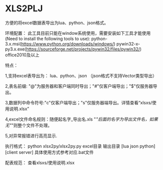 # XLS2PLJ
方便的将excel数据表导出为lua、python、json格式。

环境配置：
此工具目前只能在window系统使用，需要安装如下工具才能使用(Need to install the following tools to use):
python-3.x.msi(https://www.python.org/downloads/windows/)
pywin32-x-py3.x.exe(https://sourceforge.net/projects/pywin32/files/pywin32/)
office2010及以上

特点： 

1,支持excel表导出为： lua、python、json （json格式不支持Vector类型导出） 

2,表名前缀: "@"为服务器和客户端同时导出；"#"仅客户端导出；"$"仅服务器导出。 

3,数据列中命令符号:"c"仅客户端导出；"s"仅服务器端导出。详情查看“xlsxs/使用说明.xlsx” 

4,excel文件命名规则：随便起名字_导出名.xls "_"后面的名字为导出文件名，如果无"_"则整个文件不处理。 

5,对异常报错进行高亮显示.


执行格式：
python xlsx2py/xlsx2py.py  excel目录  输出目录  [lua json python]  [client server] 
具体使用方式参考对应.bat文件

配表规范：
查看xlsxs/使用说明.xlsx
